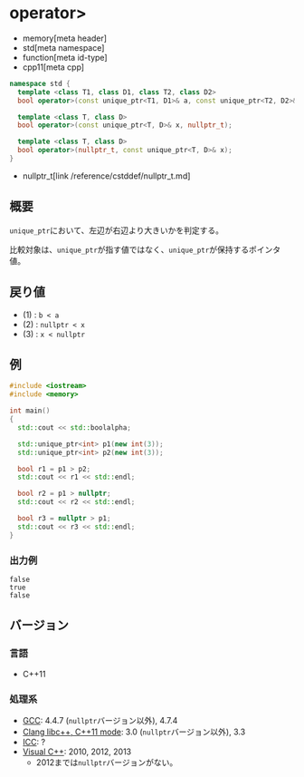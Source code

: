 # operator>
* memory[meta header]
* std[meta namespace]
* function[meta id-type]
* cpp11[meta cpp]

```cpp
namespace std {
  template <class T1, class D1, class T2, class D2>
  bool operator>(const unique_ptr<T1, D1>& a, const unique_ptr<T2, D2>& a); // (1)

  template <class T, class D>
  bool operator>(const unique_ptr<T, D>& x, nullptr_t);                     // (2)

  template <class T, class D>
  bool operator>(nullptr_t, const unique_ptr<T, D>& x);                     // (3)
}
```
* nullptr_t[link /reference/cstddef/nullptr_t.md]

## 概要
`unique_ptr`において、左辺が右辺より大きいかを判定する。

比較対象は、`unique_ptr`が指す値ではなく、`unique_ptr`が保持するポインタ値。


## 戻り値
- (1) : `b < a`
- (2) : `nullptr < x`
- (3) : `x < nullptr`


## 例
```cpp example
#include <iostream>
#include <memory>

int main()
{
  std::cout << std::boolalpha;

  std::unique_ptr<int> p1(new int(3));
  std::unique_ptr<int> p2(new int(3));

  bool r1 = p1 > p2;
  std::cout << r1 << std::endl;

  bool r2 = p1 > nullptr;
  std::cout << r2 << std::endl;

  bool r3 = nullptr > p1;
  std::cout << r3 << std::endl;
}
```

### 出力例
```
false
true
false
```

## バージョン
### 言語
- C++11

### 処理系
- [GCC](/implementation.md#gcc): 4.4.7 (`nullptr`バージョン以外), 4.7.4
- [Clang libc++, C++11 mode](/implementation.md#clang): 3.0 (`nullptr`バージョン以外), 3.3
- [ICC](/implementation.md#icc): ?
- [Visual C++](/implementation.md#visual_cpp): 2010, 2012, 2013
	- 2012までは`nullptr`バージョンがない。
